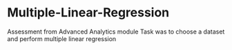 # Multiple-Linear-Regression
Assessment from Advanced Analytics module
Task was to choose a dataset and perform multiple linear regression 
